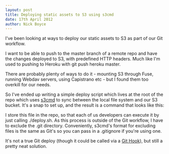 ```yaml
---
layout: post
title: Deploying static assets to S3 using s3cmd
date: 17th April 2012
author: Nick Boyce
---
```


I've been looking at ways to deploy our static assets to S3 as part of our Git workflow.

I want to be able to push to the master branch of a remote repo and have the changes deployed to S3, with predefined HTTP headers. Much like I'm used to pushing to Heroku with git push heroku master.

There are probably plenty of ways to do it - mounting S3 through Fuse, running Webdav servers, using Capistrano etc - but I found them too overkill for our needs.

So I've ended up writing a simple deploy script which lives at the root of the repo which uses [s3cmd](http://s3tools.org/s3cmd) to sync between the local file system and our S3 bucket. It's a snap to set up, and the result is a command that looks like this:

<script src="https://gist.github.com/2404535.js"> </script>

I store this file in the repo, so that each of us developers can execute it by just calling ./deploy.sh. As this process is outside of the Git workflow, I have to exclude the .git directory. Conveniently, s3cmd's format for excluding files is the same as Git's so you can pass in a .gitignore if you're using one.

It's not a true Git deploy (though it could be called via a [Git Hook](http://progit.org/book/ch7-3.html)), but still a pretty neat solution.
